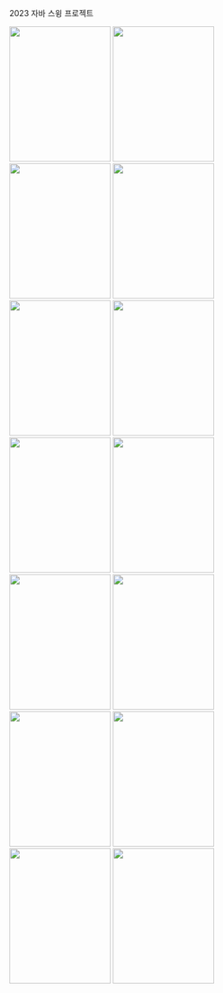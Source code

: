 2023 자바 스윙 프로젝트<p></p>
<img src="https://github.com/sehy0803/2023JavaSwingProject/assets/80893236/3ebb4952-b126-4b2b-9936-54bdb90f4bd7" width="180" height="240"/>
<img src="https://github.com/sehy0803/2023JavaSwingProject/assets/80893236/3ebb4952-b126-4b2b-9936-54bdb90f4bd7" width="180" height="240"/>
<img src="https://github.com/sehy0803/2023JavaSwingProject/assets/80893236/34752721-48f9-4587-8bff-e665d61a3070" width="180" height="240"/>
<img src="https://github.com/sehy0803/2023JavaSwingProject/assets/80893236/291a4a71-9d14-4ffc-b443-b1036219f19c" width="180" height="240"/>
<img src="https://github.com/sehy0803/2023JavaSwingProject/assets/80893236/30a99e5e-dd14-4709-98af-44afba9042f2" width="180" height="240"/>
<img src="https://github.com/sehy0803/2023JavaSwingProject/assets/80893236/25726662-fd8d-4169-b615-02c836c8b974" width="180" height="240"/>
<img src="https://github.com/sehy0803/2023JavaSwingProject/assets/80893236/d8e925e0-5920-4366-acd9-f25352a574f4" width="180" height="240"/>
<img src="https://github.com/sehy0803/2023JavaSwingProject/assets/80893236/d9b11e5e-e79c-4aea-9f2f-7ae5aab7889e" width="180" height="240"/>
<img src="https://github.com/sehy0803/2023JavaSwingProject/assets/80893236/97d0fbe8-ca46-4b97-b4f2-13e2ac4f157e" width="180" height="240"/>
<img src="https://github.com/sehy0803/2023JavaSwingProject/assets/80893236/4002a389-a41d-4446-9a94-974a62261e2d" width="180" height="240"/>
<img src="https://github.com/sehy0803/2023JavaSwingProject/assets/80893236/d85cec39-42c4-4f2e-9b5f-8b277b4b2903" width="180" height="240"/>
<img src="https://github.com/sehy0803/2023JavaSwingProject/assets/80893236/20ad9892-6b7d-4535-bc47-d4a291f1fec8" width="180" height="240"/>
<img src="https://github.com/sehy0803/2023JavaSwingProject/assets/80893236/5165004c-3733-41a2-ac06-2cfad3b6c9b7" width="180" height="240"/>
<img src="https://github.com/sehy0803/2023JavaSwingProject/assets/80893236/bf16dc92-2fe0-4b2d-bb56-a3ebe1f7c869" width="180" height="240"/>
